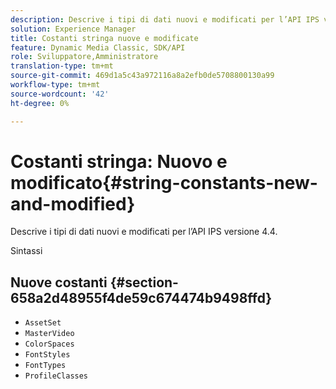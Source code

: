 ```yaml
---
description: Descrive i tipi di dati nuovi e modificati per l’API IPS versione 4.4.
solution: Experience Manager
title: Costanti stringa nuove e modificate
feature: Dynamic Media Classic, SDK/API
role: Sviluppatore,Amministratore
translation-type: tm+mt
source-git-commit: 469d1a5c43a972116a8a2efb0de5708800130a99
workflow-type: tm+mt
source-wordcount: '42'
ht-degree: 0%

---
```



# Costanti stringa: Nuovo e modificato{#string-constants-new-and-modified}

Descrive i tipi di dati nuovi e modificati per l’API IPS versione 4.4.

Sintassi

## Nuove costanti {#section-658a2d48955f4de59c674474b9498ffd}

* `AssetSet`
* `MasterVideo`
* `ColorSpaces`
* `FontStyles`
* `FontTypes`
* `ProfileClasses`

<!--
Note: Can't tell from original docs if these are new or changes. Calling 'em new by default.
-->

